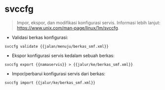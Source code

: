 # svccfg

> Impor, ekspor, dan modifikasi konfigurasi servis.
> Informasi lebih lanjut: <https://www.unix.com/man-page/linux/1m/svccfg>.

- Validasi berkas konfigurasi:

`svccfg validate {{jalan/menuju/berkas_smf.xml}}`

- Ekspor konfigurasi servis kedalam sebuah berkas:

`svccfg export {{namaservis}} > {{jalur/ke/berkas_smf.xml}}`

- Impor/perbarui konfigurasi servis dari berkas:

`svccfg import {{jalur/ke/berkas_smf.xml}}`
